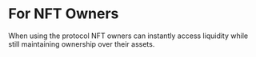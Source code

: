 # For NFT Owners

When using the protocol NFT owners can instantly access liquidity while still maintaining ownership over their assets.
